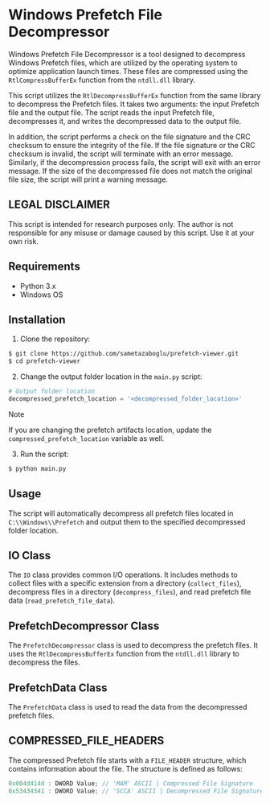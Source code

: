 # Windows Prefetch File Decompressor

Windows Prefetch File Decompressor is a tool designed to decompress Windows Prefetch files, which are utilized by the operating system to optimize application launch times. These files are compressed using the `RtlCompressBufferEx` function from the `ntdll.dll` library.

This script utilizes the `RtlDecompressBufferEx` function from the same library to decompress the Prefetch files. It takes two arguments: the input Prefetch file and the output file. The script reads the input Prefetch file, decompresses it, and writes the decompressed data to the output file.

In addition, the script performs a check on the file signature and the CRC checksum to ensure the integrity of the file. If the file signature or the CRC checksum is invalid, the script will terminate with an error message. Similarly, if the decompression process fails, the script will exit with an error message. If the size of the decompressed file does not match the original file size, the script will print a warning message.

## LEGAL DISCLAIMER 
This script is intended for research purposes only. The author is not responsible for any misuse or damage caused by this script. Use it at your own risk.

## Requirements
- Python 3.x
- Windows OS

## Installation

1. Clone the repository:
```bash
$ git clone https://github.com/sametazaboglu/prefetch-viewer.git
$ cd prefetch-viewer
```

2. Change the output folder location in the `main.py` script:

```python
# Output folder location
decompressed_prefetch_location = '<decompressed_folder_location>'
```

> [!NOTE]
> If you are changing the prefetch artifacts location, update the `compressed_prefetch_location` variable as well.

3. Run the script:
```bash
$ python main.py
```

## Usage
The script will automatically decompress all prefetch files located in `C:\\Windows\\Prefetch` and output them to the specified decompressed folder location.

## IO Class
The `IO` class provides common I/O operations. It includes methods to collect files with a specific extension from a directory (`collect_files`), decompress files in a directory (`decompress_files`), and read prefetch file data (`read_prefetch_file_data`).

## PrefetchDecompressor Class
The `PrefetchDecompressor` class is used to decompress the prefetch files. It uses the `RtlDecompressBufferEx` function from the `ntdll.dll` library to decompress the files.

## PrefetchData Class
The `PrefetchData` class is used to read the data from the decompressed prefetch files.

## COMPRESSED_FILE_HEADERS

The compressed Prefetch file starts with a `FILE_HEADER` structure, which contains information about the file. The structure is defined as follows:
```c
0x004d414d : DWORD Value; // 'MAM' ASCII | Compressed File Signature
0x53434341 : DWORD Value; // 'SCCA' ASCII | Decompressed File Signature
